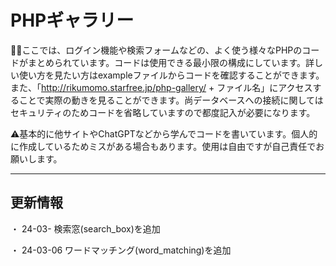 # PHPギャラリー

💁‍♂️ここでは、ログイン機能や検索フォームなどの、よく使う様々なPHPのコードがまとめられています。コードは使用できる最小限の構成にしています。詳しい使い方を見たい方はexampleファイルからコードを確認することができます。また、「http://rikumomo.starfree.jp/php-gallery/ + ファイル名」にアクセスすることで実際の動きを見ることができます。尚データベースへの接続に関してはセキュリティのためコードを省略していますので都度記入が必要になります。

⚠️基本的に他サイトやChatGPTなどから学んでコードを書いています。個人的に作成しているためミスがある場合もあります。使用は自由ですが自己責任でお願いします。

***

## 更新情報

・ 24-03-
検索窓(search_box)を追加

・ 24-03-06
ワードマッチング(word_matching)を追加